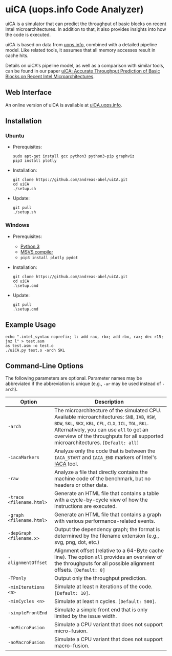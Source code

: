 # uiCA (uops.info Code Analyzer)

uiCA is a simulator that can predict the throughput of basic blocks on recent Intel microarchitectures.
In addition to that, it also provides insights into how the code is executed.

uiCA is based on data from [uops.info](https://www.uops.info), combined with a detailed pipeline model.
Like related tools, it assumes that all memory accesses result in cache hits.

Details on uiCA's pipeline model, as well as a comparison with similar tools, can be found in our paper [uiCA: Accurate Throughput Prediction of Basic Blocks on Recent Intel Microarchitectures](https://dl.acm.org/doi/pdf/10.1145/3524059.3532396).

## Web Interface

An online version of uiCA is available at [uiCA.uops.info](https://uiCA.uops.info).

## Installation
### Ubuntu

* Prerequisites:

      sudo apt-get install gcc python3 python3-pip graphviz
      pip3 install plotly

* Installation:

      git clone https://github.com/andreas-abel/uiCA.git
      cd uiCA
      ./setup.sh

* Update:

      git pull
      ./setup.sh

### Windows

* Prerequisites:
  * [Python 3](https://www.python.org/downloads/)
  * [MSVS compiler](https://visualstudio.microsoft.com/de/vs/features/cplusplus/)
  * `pip3 install plotly pydot`

* Installation:

      git clone https://github.com/andreas-abel/uiCA.git
      cd uiCA
      .\setup.cmd

* Update:

      git pull
      .\setup.cmd

## Example Usage

	echo ".intel_syntax noprefix; l: add rax, rbx; add rbx, rax; dec r15; jnz l" > test.asm
    as test.asm -o test.o
    ./uiCA.py test.o -arch SKL

## Command-Line Options

The following parameters are optional. Parameter names may be abbreviated if the abbreviation is unique (e.g., `-ar` may be used instead of `-arch`).

| Option                       | Description |
|------------------------------|-------------|
| `-arch`                  | The microarchitecture of the simulated CPU. Available microarchitectures: `SNB`, `IVB`, `HSW`, `BDW`, `SKL`, `SKX`, `KBL`, `CFL`, `CLX`, `ICL`, `TGL`, `RKL`. Alternatively, you can use `all` to get an overview of the throughputs for all supported microarchitectures.  `[Default: all]` |
| `-iacaMarkers`           | Analyze only the code that is between the `IACA_START` and `IACA_END` markers of Intel's [IACA](https://software.intel.com/content/www/us/en/develop/articles/intel-architecture-code-analyzer.html) tool. |
| `-raw`                   | Analyze a file that directly contains the machine code of the benchmark, but no headers or other data. |
| `-trace <filename.html>` | Generate an HTML file that contains a table with a cycle-by-cycle view of how the instructions are executed. |
| `-graph <filename.html>` | Generate an HTML file that contains a graph with various performance-related events.  |
| `-depGraph <filename.x>` | Output the dependency graph; the format is determined by the filename extension (e.g., svg, png, dot, etc.)  |
| `-alignmentOffset`       | Alignment offset (relative to a 64-Byte cache line). The option `all` provides an overview of the throughputs for all possible alignment offsets. `[Default: 0]` |
| `-TPonly`                | Output only the throughput prediction. |
| `-minIterations <n>`     | Simulate at least n iterations of the code. `[Default: 10]`. |
| `-minCycles <n>`         | Simulate at least n cycles. `[Default: 500]`. |
| `-simpleFrontEnd`        | Simulate a simple front end that is only limited by the issue width. |
| `-noMicroFusion`         | Simulate a CPU variant that does not support micro-fusion. |
| `-noMacroFusion`         | Simulate a CPU variant that does not support macro-fusion. |
